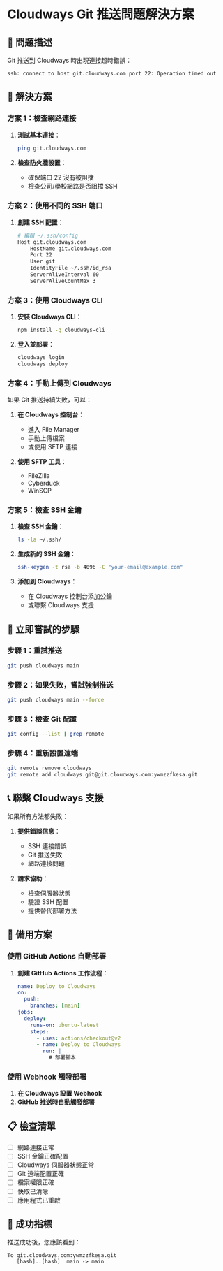 # Cloudways Git 推送問題解決方案

## 🚨 問題描述

Git 推送到 Cloudways 時出現連接超時錯誤：
```
ssh: connect to host git.cloudways.com port 22: Operation timed out
```

## 🔧 解決方案

### 方案 1：檢查網路連接

1. **測試基本連接**：
   ```bash
   ping git.cloudways.com
   ```

2. **檢查防火牆設置**：
   - 確保端口 22 沒有被阻擋
   - 檢查公司/學校網路是否阻擋 SSH

### 方案 2：使用不同的 SSH 端口

1. **創建 SSH 配置**：
   ```bash
   # 編輯 ~/.ssh/config
   Host git.cloudways.com
       HostName git.cloudways.com
       Port 22
       User git
       IdentityFile ~/.ssh/id_rsa
       ServerAliveInterval 60
       ServerAliveCountMax 3
   ```

### 方案 3：使用 Cloudways CLI

1. **安裝 Cloudways CLI**：
   ```bash
   npm install -g cloudways-cli
   ```

2. **登入並部署**：
   ```bash
   cloudways login
   cloudways deploy
   ```

### 方案 4：手動上傳到 Cloudways

如果 Git 推送持續失敗，可以：

1. **在 Cloudways 控制台**：
   - 進入 File Manager
   - 手動上傳檔案
   - 或使用 SFTP 連接

2. **使用 SFTP 工具**：
   - FileZilla
   - Cyberduck
   - WinSCP

### 方案 5：檢查 SSH 金鑰

1. **檢查 SSH 金鑰**：
   ```bash
   ls -la ~/.ssh/
   ```

2. **生成新的 SSH 金鑰**：
   ```bash
   ssh-keygen -t rsa -b 4096 -C "your-email@example.com"
   ```

3. **添加到 Cloudways**：
   - 在 Cloudways 控制台添加公鑰
   - 或聯繫 Cloudways 支援

## 🎯 立即嘗試的步驟

### 步驟 1：重試推送
```bash
git push cloudways main
```

### 步驟 2：如果失敗，嘗試強制推送
```bash
git push cloudways main --force
```

### 步驟 3：檢查 Git 配置
```bash
git config --list | grep remote
```

### 步驟 4：重新設置遠端
```bash
git remote remove cloudways
git remote add cloudways git@git.cloudways.com:ywmzzfkesa.git
```

## 📞 聯繫 Cloudways 支援

如果所有方法都失敗：

1. **提供錯誤信息**：
   - SSH 連接錯誤
   - Git 推送失敗
   - 網路連接問題

2. **請求協助**：
   - 檢查伺服器狀態
   - 驗證 SSH 配置
   - 提供替代部署方法

## 🔄 備用方案

### 使用 GitHub Actions 自動部署

1. **創建 GitHub Actions 工作流程**：
   ```yaml
   name: Deploy to Cloudways
   on:
     push:
       branches: [main]
   jobs:
     deploy:
       runs-on: ubuntu-latest
       steps:
         - uses: actions/checkout@v2
         - name: Deploy to Cloudways
           run: |
             # 部署腳本
   ```

### 使用 Webhook 觸發部署

1. **在 Cloudways 設置 Webhook**
2. **GitHub 推送時自動觸發部署**

## 📋 檢查清單

- [ ] 網路連接正常
- [ ] SSH 金鑰正確配置
- [ ] Cloudways 伺服器狀態正常
- [ ] Git 遠端配置正確
- [ ] 檔案權限正確
- [ ] 快取已清除
- [ ] 應用程式已重啟

## 🎉 成功指標

推送成功後，您應該看到：
```
To git.cloudways.com:ywmzzfkesa.git
   [hash]..[hash]  main -> main
``` 